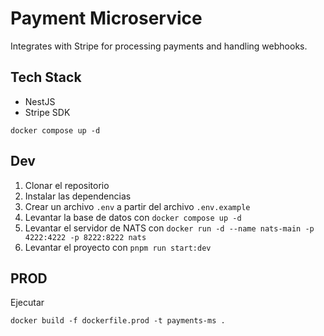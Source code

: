 # Payment Microservice

Integrates with Stripe for processing payments and handling webhooks.

## Tech Stack

- NestJS
- Stripe SDK

```
docker compose up -d
```

## Dev

1. Clonar el repositorio
2. Instalar las dependencias
3. Crear un archivo `.env` a partir del archivo `.env.example`
4. Levantar la base de datos con `docker compose up -d`
5. Levantar el servidor de NATS con `docker run -d --name nats-main -p 4222:4222 -p 8222:8222 nats`
6. Levantar el proyecto con `pnpm run start:dev`

## PROD

Ejecutar

```
docker build -f dockerfile.prod -t payments-ms .
```
